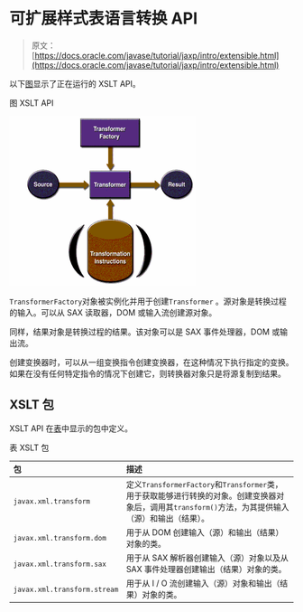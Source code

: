 # 可扩展样式表语言转换 API

> 原文： [https://docs.oracle.com/javase/tutorial/jaxp/intro/extensible.html](https://docs.oracle.com/javase/tutorial/jaxp/intro/extensible.html)

以下[图](#gceys)显示了正在运行的 XSLT API。

图 XSLT API

![XSLT APIs](img/f1a6c4deb4e0bd8988fa1d0754894326.jpg)

`TransformerFactory`对象被实例化并用于创建`Transformer` 。源对象是转换过程的输入。可以从 SAX 读取器，DOM 或输入流创建源对象。

同样，结果对象是转换过程的结果。该对象可以是 SAX 事件处理器，DOM 或输出流。

创建变换器时，可以从一组变换指令创建变换器，在这种情况下执行指定的变换。如果在没有任何特定指令的情况下创建它，则转换器对象只是将源复制到结果。

## XSLT 包

XSLT API 在[表](#gcfbf)中显示的包中定义。

表 XSLT 包


 

| 包 | 描述 |
| :-- | :-- |
| `javax.xml.transform` | 定义`TransformerFactory`和`Transformer`类，用于获取能够进行转换的对象。创建变换器对象后，调用其`transform()`方法，为其提供输入（源）和输出（结果）。 |
| `javax.xml.transform.dom` | 用于从 DOM 创建输入（源）和输出（结果）对象的类。 |
| `javax.xml.transform.sax` | 用于从 SAX 解析器创建输入（源）对象以及从 SAX 事件处理器创建输出（结果）对象的类。 |
| `javax.xml.transform.stream` | 用于从 I / O 流创建输入（源）对象和输出（结果）对象的类。 |